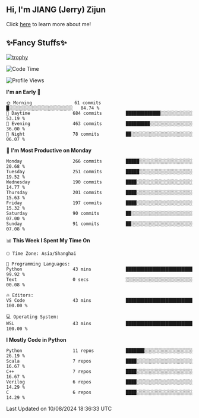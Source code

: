 ## Hi, I'm JIANG (Jerry) Zijun

Click [here](https://jzjerry.github.io/about/) to learn more about me!

## ✨Fancy Stuffs✨
[![trophy](https://github-profile-trophy.vercel.app/?username=jzjerry&theme=onedark)](https://github.com/ryo-ma/github-profile-trophy)
<!--START_SECTION:waka-->
![Code Time](http://img.shields.io/badge/Code%20Time-570%20hrs%2054%20mins-blue)

![Profile Views](http://img.shields.io/badge/Profile%20Views-6-blue)

**I'm an Early 🐤** 

```text
🌞 Morning                61 commits          █░░░░░░░░░░░░░░░░░░░░░░░░   04.74 % 
🌆 Daytime                684 commits         █████████████░░░░░░░░░░░░   53.19 % 
🌃 Evening                463 commits         █████████░░░░░░░░░░░░░░░░   36.00 % 
🌙 Night                  78 commits          ██░░░░░░░░░░░░░░░░░░░░░░░   06.07 % 
```
📅 **I'm Most Productive on Monday** 

```text
Monday                   266 commits         █████░░░░░░░░░░░░░░░░░░░░   20.68 % 
Tuesday                  251 commits         █████░░░░░░░░░░░░░░░░░░░░   19.52 % 
Wednesday                190 commits         ████░░░░░░░░░░░░░░░░░░░░░   14.77 % 
Thursday                 201 commits         ████░░░░░░░░░░░░░░░░░░░░░   15.63 % 
Friday                   197 commits         ████░░░░░░░░░░░░░░░░░░░░░   15.32 % 
Saturday                 90 commits          ██░░░░░░░░░░░░░░░░░░░░░░░   07.00 % 
Sunday                   91 commits          ██░░░░░░░░░░░░░░░░░░░░░░░   07.08 % 
```


📊 **This Week I Spent My Time On** 

```text
🕑︎ Time Zone: Asia/Shanghai

💬 Programming Languages: 
Python                   43 mins             █████████████████████████   99.92 % 
Text                     0 secs              ░░░░░░░░░░░░░░░░░░░░░░░░░   00.08 % 

🔥 Editors: 
VS Code                  43 mins             █████████████████████████   100.00 % 

💻 Operating System: 
WSL                      43 mins             █████████████████████████   100.00 % 
```

**I Mostly Code in Python** 

```text
Python                   11 repos            ███████░░░░░░░░░░░░░░░░░░   26.19 % 
Scala                    7 repos             ████░░░░░░░░░░░░░░░░░░░░░   16.67 % 
C++                      7 repos             ████░░░░░░░░░░░░░░░░░░░░░   16.67 % 
Verilog                  6 repos             ████░░░░░░░░░░░░░░░░░░░░░   14.29 % 
C                        6 repos             ████░░░░░░░░░░░░░░░░░░░░░   14.29 % 
```




 Last Updated on 10/08/2024 18:36:33 UTC
<!--END_SECTION:waka-->
